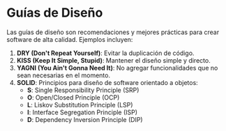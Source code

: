 # Guías de Diseño
Las guías de diseño son recomendaciones y mejores prácticas para crear software de alta calidad. Ejemplos incluyen:

1. **DRY (Don't Repeat Yourself)**: Evitar la duplicación de código.
2. **KISS (Keep It Simple, Stupid)**: Mantener el diseño simple y directo.
3. **YAGNI (You Ain't Gonna Need It)**: No agregar funcionalidades que no sean necesarias en el momento.
4. **SOLID**: Principios para diseño de software orientado a objetos:
    * **S**: Single Responsibility Principle (SRP)
    * **O**: Open/Closed Principle (OCP)
    * **L**: Liskov Substitution Principle (LSP)
    * **I**: Interface Segregation Principle (ISP)
    * **D**: Dependency Inversion Principle (DIP)